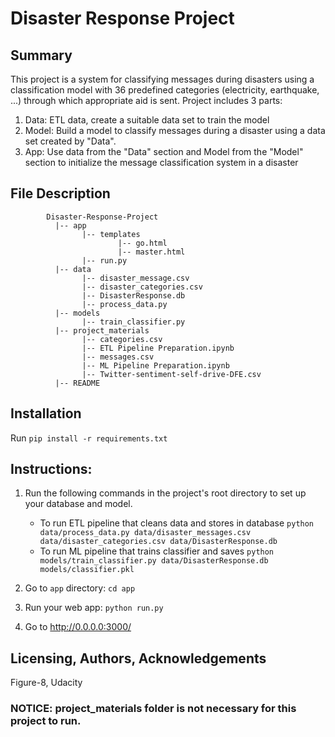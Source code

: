 # Disaster Response Project

## Summary
This project is a system for classifying messages during disasters using a classification model with 36 predefined categories (electricity, earthquake, ...) through which appropriate aid is sent. Project includes 3 parts:
1. Data: ETL data, create a suitable data set to train the model
2. Model: Build a model to classify messages during a disaster using a data set created by "Data".
3. App: Use data from the "Data" section and Model from the "Model" section to initialize the message classification system in a disaster

## File Description
~~~~~~~
        Disaster-Response-Project
          |-- app
                |-- templates
                        |-- go.html
                        |-- master.html
                |-- run.py
          |-- data
                |-- disaster_message.csv
                |-- disaster_categories.csv
                |-- DisasterResponse.db
                |-- process_data.py
          |-- models
                |-- train_classifier.py
          |-- project_materials
                |-- categories.csv
                |-- ETL Pipeline Preparation.ipynb
                |-- messages.csv
                |-- ML Pipeline Preparation.ipynb
                |-- Twitter-sentiment-self-drive-DFE.csv
          |-- README
~~~~~~~
## Installation
Run `pip install -r requirements.txt`

## Instructions:
1. Run the following commands in the project's root directory to set up your database and model.

    - To run ETL pipeline that cleans data and stores in database
        `python data/process_data.py data/disaster_messages.csv data/disaster_categories.csv data/DisasterResponse.db`
    - To run ML pipeline that trains classifier and saves
        `python models/train_classifier.py data/DisasterResponse.db models/classifier.pkl`

2. Go to `app` directory: `cd app`

3. Run your web app: `python run.py`

4. Go to http://0.0.0.0:3000/

## Licensing, Authors, Acknowledgements
Figure-8, Udacity

### NOTICE: project_materials folder is not necessary for this project to run.
